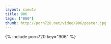 ```yaml
--- 
layout: sieutv
title: 906
tags: ["000"]
thumb: http://porn720.net/video/906/poster.jpg
---
```

{% include porn720 key="906" %} 
